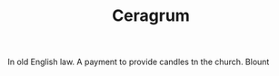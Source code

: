 ---
title: Ceragrum
letter: C
permalink: "/definitions/bld-ceragrum.html"
body: In old English law. A payment to provide candles tn the church. Blount
published_at: '2018-07-07'
source: Black's Law Dictionary 2nd Ed (1910)
layout: post
---